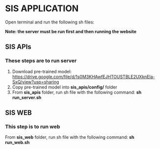 # SIS APPLICATION
Open terminal and run the following sh files:

**Note: the server must be run first and then running the website**

## SIS APIs
### These steps are to run server
1. Download pre-trained model: https://drive.google.com/file/d/1s0M3KHAwfEJHTOUSTBLE2UXknEla-SxQ/view?usp=sharing
2. Copy pre-trained model into **sis_apis/config/** folder
2. From **sis_apis** folder, run sh file with the following command: **sh run_server.sh** 
## SIS WEB
### This step is to run web
From **sis_web** folder, run sh file with the following command: **sh run_web.sh**



